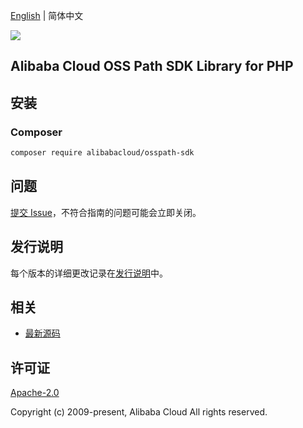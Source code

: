 [English](README.md) | 简体中文

![](https://aliyunsdk-pages.alicdn.com/icons/AlibabaCloud.svg)

## Alibaba Cloud OSS Path SDK Library for PHP

## 安装

### Composer

```bash
composer require alibabacloud/osspath-sdk
```

## 问题

[提交 Issue](https://github.com/aliyun/aliyun-ccp/issues/new)，不符合指南的问题可能会立即关闭。

## 发行说明

每个版本的详细更改记录在[发行说明](./ChangeLog.txt)中。

## 相关

* [最新源码](https://github.com/aliyun/aliyun-ccp)

## 许可证

[Apache-2.0](http://www.apache.org/licenses/LICENSE-2.0)

Copyright (c) 2009-present, Alibaba Cloud All rights reserved.
